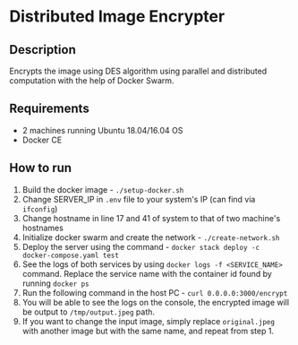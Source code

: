 # Distributed Image Encrypter

## Description

Encrypts the image using DES algorithm using parallel and distributed computation with the help of Docker Swarm.

## Requirements

- 2 machines running Ubuntu 18.04/16.04 OS
- Docker CE

## How to run

1. Build the docker image - `./setup-docker.sh`
2. Change SERVER_IP in `.env` file to your system's IP (can find via `ifconfig`)
3. Change hostname in line 17 and 41 of system to that of two machine's hostnames
4. Initialize docker swarm and create the network - `./create-network.sh`
5. Deploy the server using the command - `docker stack deploy -c docker-compose.yaml test`
6. See the logs of both services by using `docker logs -f <SERVICE_NAME>` command. Replace the service name with the container id found by running `docker ps`
7. Run the following command in the host PC - `curl 0.0.0.0:3000/encrypt`
8. You will be able to see the logs on the console, the encrypted image will be output to `/tmp/output.jpeg` path.
9. If you want to change the input image, simply replace `original.jpeg` with another image but with the same name, and repeat from step 1.
